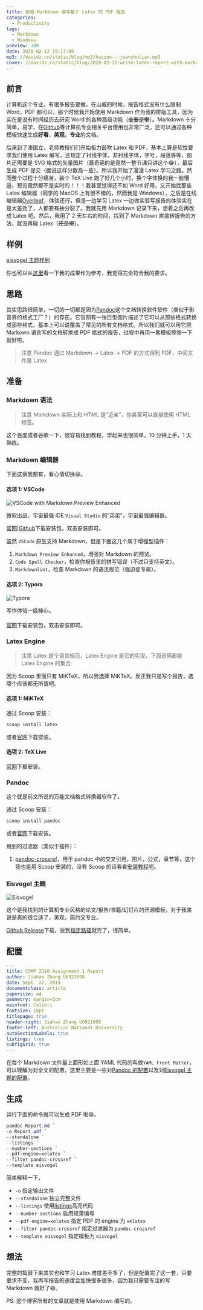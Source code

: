 ```yaml
---
title: 使用 Markdown 编写基于 Latex 的 PDF 报告
categories:
  - Productivity
tags:
  - Markdown
  - Windows
preview: 300
date: 2020-02-12 19:17:06
mp3: //davidz.cn/static/blog/mp3/huozun---juanzhulian.mp3
cover: //davidz.cn/static/blog/2020-02-12-write-latex-report-with-markdown/cover.jpg
---
```


## 前言

计算机这个专业，有很多报告要做。在山威的时候，报告格式没有什么限制 Word，PDF 都可以，那个时候我开始使用 Markdown 作为我的排版工具，因为实在是没有时间经历去研究 Word 的各种高级功能（~~主要是懒~~）。Markdown 十分简单，易学，在[Github](https://github.com)等计算机专业相关平台使用也非常广泛，还可以通过各种模板快速生成**好看**，**美观**，**专业**的文档。

后来到了澳国立，老师教授们们开始极力鼓吹 Latex 和 PDF，基本上算是软性要求我们使用 Latex 编写，还规定了衬线字体，非衬线字体，字号，段落等等，图片还需要是 SVG 格式的矢量图片（最奇葩的是竟然一整节课只讲这个:joy:），最后生成 PDF 提交（据说这样分数高一些）。所以我开始了漫漫 Latex 学习之路。然而整个过程十分痛苦，装个 TeX Live 跑了好几个小时，换个字体换的我一脸懵逼，预览竟然都不是实时的！！！我甚至觉得还不如 Word 好用，又开始找那些 Latex 编辑器（同学的 MacOS 上有很不错的，然而我是 Windows），之后是在线编辑器[Overleaf](https://www.overleaf.com/)，体验还行，但是一边学习 Latex 一边做实验写报告的体验实在是太差劲了，人都要~~有丝~~分裂了。我就先用 Markdown 记录下来，想着之后再改成 Latex 吧。然后，我用了 2 天左右的时间，找到了 Markdown 直接转报告的方法，就没再碰 Latex（~~还是懒~~）。

## 样例

[eisvogel 主题样例](https://github.com/Wandmalfarbe/pandoc-latex-template/#example-images)

你也可以从[这里](//davidz.cn/static/blog/2020-02-12-write-latex-report-with-markdown/report.pdf)看一下我的成果作为参考，我觉得完全符合我的要求。

## 思路

其实思路很简单，一切的一切都是因为[Pandoc](https://pandoc.org/)这个文档转换软件软件（类似于影音界的格式工厂？）的存在。它官网有一张巨型图片描述了它可以从那些格式转换成那些格式，基本上可以说覆盖了常见的所有文档格式。所以我们就可以用它把 Markown 语言写的文档转换成 PDF 格式的报告，过程中再用一套模板修饰一下就好啦。

> 注意
> Pandoc 通过 Markdown -> Latex -> PDF 的方式得到 PDF，中间文件是 Latex

## 准备

### Markdown 语法

> 注意
> Markdown 实际上和 HTML 是“近亲”，你甚至可以直接使用 HTML 标签。

这个百度或者谷歌一下，很容易找到教程，学起来也很简单，10 分钟上手，1 天熟练。

### Markdown 编辑器

下面这俩我都有，看心情切换:smile:。

#### 选项 1: VSCode

![VSCode with Markdown Preview Enhanced](//davidz.cn/static/blog/2020-02-12-write-latex-report-with-markdown/vscode.png)

微软出品，宇宙最强 IDE `Visual Studio` 的“弟弟”，宇宙最强编辑器。

[官网](https://code.visualstudio.com/)|[Github](https://github.com/microsoft/vscode)下载安装包，双击安装即可。

虽然 `VSCode` 原生支持 Markdown，但是下面这几个属于增强型插件：

1. `Markdown Preview Enhanced`，增强对 Markdown 的预览。
2. `Code Spell Checker`，检查你报告里的拼写错误（不过只支持英文）。
3. `Markdownlint`，检查 Markdown 的语法规范（强迫症专属）。

#### 选项 2: Typora

![Typora](//davidz.cn/static/blog/2020-02-12-write-latex-report-with-markdown/typora.png)

写作体验一级棒:+1:。

[官网](https://www.typora.io/)下载安装包，双击安装即可。

### Latex Engine

> 注意
> Latex 是个语言规范，Latex Engine 是它的实现，下面这俩都是 Latex Engine 的集合

因为 Scoop 里面只有 MiKTeX，所以我选择 MiKTeX。反正我只是写个报告，选哪个应该都无所谓吧。

#### 选项 1: MiKTeX

通过 Scoop 安装：

```powershell
scoop install latex
```

或者[官网](https://miktex.org/)下载安装。

#### 选项 2: TeX Live

[官网](http://tug.org/texlive/)下载安装。

### Pandoc

这个就是前文所说的万能文档格式转换器软件了。

通过 Scoop 安装：

```powershell
scoop install pandoc
```

或者[官网](https://www.pandoc.org/)下载安装。

用到的过滤器（类似于插件）：

1. [pandoc-crossref](https://github.com/lierdakil/pandoc-crossref)，用于 pandoc 中的交叉引用，图片，公式，章节等，这个我也是用 Scoop 安装的，没有 Scoop 的话看看[安装教程](https://github.com/lierdakil/pandoc-crossref#installation)吧。

### Eisvogel 主题

![Eisvogel](//davidz.cn/static/blog/2020-02-12-write-latex-report-with-markdown/eisvogel.png)

这个是我找到的计算机专业风格的论文/报告/书籍/幻灯片的开源模板，对于我来说是真的很合适了，美观，简约又专业。

[Github Release](https://github.com/Wandmalfarbe/pandoc-latex-template)下载，放到[指定路径](https://github.com/Wandmalfarbe/pandoc-latex-template#installation)就完了，很简单。

## 配置

```YAML
---
title: COMP 2310 Assignment 1 Report
author: Jiahao Zhang U6921098
date: Sept. 27, 2019
documentclass: article
papersize: a4
geometry: margin=2cm
mainfont: Calibri
fontsize: 10pt
titlepage: true
header-right: Jiahao Zhang U6921098
footer-left: Australian National University
autoSectionLabels: true
listings: true
subfigGrid: true
---
```

在每个 Markdown 文件最上面形如上面 YAML 代码的叫做`YAML Front Matter`，可以理解为对全文的配置。这里主要是一些对[Pandoc 的配置](https://www.pandoc.org/MANUAL.html#variables)以及对[Eisvogel 主题的配置](https://github.com/Wandmalfarbe/pandoc-latex-template#custom-template-variables)。

## 生成

运行下面的命令就可以生成 PDF 啦:smile:。

```powershell
pandoc Report.md `
-o Report.pdf `
--standalone `
--listings `
--number-sections `
--pdf-engine=xelatex `
--filter pandoc-crossref `
--template eisvogel
```

简单解释一下，

- `-o` 指定输出文件
- `--standalone` 独立完整文件
- `--listings` 使用[listings](https://ctan.org/pkg/listings)高亮代码
- `--number-sections` 启用段落编号
- `--pdf-engine=xelatex` 指定 PDF 的 engine 为 `xelatex`
- `--filter pandoc-crossref` 指定过滤器为 `pandoc-crossref`
- `--template eisvogel` 指定模板为 `eisvogel`

## 想法

完整的捣鼓下来其实也和学习 Latex 难度差不多了，但是配置完了这一套，只要要求不变，我再写报告的速度会加快很多很多，因为我只需要专注的写 Markdown 就好了:smile:。

PS: 这个博客所有的文章就是使用 Markdown 编写的。
